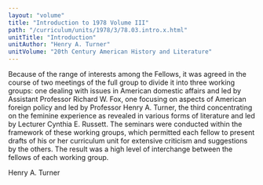 ```yaml
---
layout: "volume"
title: "Introduction to 1978 Volume III"
path: "/curriculum/units/1978/3/78.03.intro.x.html"
unitTitle: "Introduction"
unitAuthor: "Henry A. Turner"
unitVolume: "20th Century American History and Literature"
---
```

<body>
 <p>
  Because of the range of interests among the Fellows, it was agreed in the course of two meetings of the full group to divide it into three working groups: one dealing with issues in American domestic affairs and led by Assistant Professor Richard W. Fox, one focusing on aspects of American foreign policy and led by Professor Henry A. Turner, the third concentrating on the feminine experience as revealed in various forms of literature and led by Lecturer Cynthia E. Russett. The seminars were conducted within the framework of these working groups, which permitted each fellow to present drafts of his or her curriculum unit for extensive criticism and suggestions by the others. The result was a high level of interchange between the fellows of each working group.
 </p>
 <p>
  Henry A. Turner
 </p>

</body>